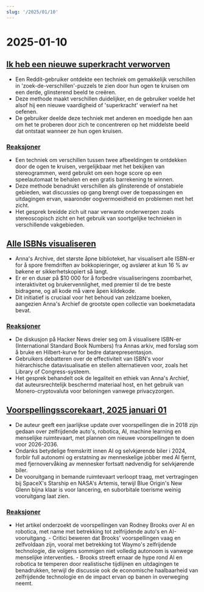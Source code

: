 ```yaml
---
slug: '/2025/01/10'
---
```


# 2025-01-10

## [Ik heb een nieuwe superkracht verworven](https://danielwirtz.com/blog/spot-the-difference-superpower)

- Een Reddit-gebruiker ontdekte een techniek om gemakkelijk verschillen in 'zoek-de-verschillen'-puzzels te zien door hun ogen te kruisen om een derde, glinsterend beeld te creëren.
- Deze methode maakt verschillen duidelijker, en de gebruiker voelde het alsof hij een nieuwe vaardigheid of 'superkracht' verwierf na het oefenen.
- De gebruiker deelde deze techniek met anderen en moedigde hen aan om het te proberen door zich te concentreren op het middelste beeld dat ontstaat wanneer ze hun ogen kruisen.

### [Reaksjoner](https://news.ycombinator.com/item?id=42655870)

- Een techniek om verschillen tussen twee afbeeldingen te ontdekken door de ogen te kruisen, vergelijkbaar met het bekijken van stereogrammen, werd gebruikt om een hoge score op een speelautomaat te behalen en een gratis barrekening te winnen.
- Deze methode benadrukt verschillen als glinsterende of onstabiele gebieden, wat discussies op gang brengt over de toepassingen en uitdagingen ervan, waaronder oogvermoeidheid en problemen met het zicht.
- Het gesprek breidde zich uit naar verwante onderwerpen zoals stereoscopisch zicht en het gebruik van soortgelijke technieken in verschillende vakgebieden.

## [Alle ISBNs visualiseren](https://annas-archive.org/blog/all-isbns.html)

- Anna's Archive, det største åpne biblioteket, har visualisert alle ISBN-er for å spore fremdriften av bokkopieringer, og avslører at kun 16 % av bøkene er sikkerhetskopiert så langt.
- Er er en dusør på $10 000 for å forbedre visualiseringens zoombarhet, interaktivitet og brukervennlighet, med premier til de tre beste bidragene, og all kode må være åpen kildekode.
- Dit initiatief is cruciaal voor het behoud van zeldzame boeken, aangezien Anna's Archief de grootste open collectie van boekmetadata bevat.

### [Reaksjoner](https://news.ycombinator.com/item?id=42652577)

- De diskusjon på Hacker News dreier seg om å visualisere ISBN-er (International Standard Book Numbers) fra Annas arkiv, med forslag som å bruke en Hilbert-kurve for bedre datarepresentasjon.
- Gebruikers debatteren over de effectiviteit van ISBN's voor hiërarchische datavisualisatie en stellen alternatieven voor, zoals het Library of Congress-systeem.
- Het gesprek behandelt ook de legaliteit en ethiek van Anna's Archief, dat auteursrechtelijk beschermd materiaal host, en het gebruik van Monero-cryptovaluta voor beloningen vanwege privacyzorgen.

## [Voorspellingsscorekaart, 2025 januari 01](https://rodneybrooks.com/predictions-scorecard-2025-january-01/)

- De auteur geeft een jaarlijkse update over voorspellingen die in 2018 zijn gedaan over zelfrijdende auto's, robotica, AI, machine learning en menselijke ruimtevaart, met plannen om nieuwe voorspellingen te doen voor 2026-2036.
- Ondanks betydelige fremskritt innen AI og selvkjørende biler i 2024, forblir full autonomi og erstatning av menneskelige jobber med AI fjernt, med fjernovervåking av mennesker fortsatt nødvendig for selvkjørende biler.
- De vooruitgang in bemande ruimtevaart verloopt traag, met vertragingen bij SpaceX's Starship en NASA's Artemis, terwijl Blue Origin's New Glenn bijna klaar is voor lancering, en suborbitale toerisme weinig vooruitgang laat zien.

### [Reaksjoner](https://news.ycombinator.com/item?id=42651275)

- Het artikel onderzoekt de voorspellingen van Rodney Brooks over AI en robotica, met name met betrekking tot zelfrijdende auto's en AI-vooruitgang. - Critici beweren dat Brooks' voorspellingen vaag en zelfvoldaan zijn, vooral met betrekking tot Waymo's zelfrijdende technologie, die volgens sommigen niet volledig autonoom is vanwege menselijke interventies. - Brooks streeft ernaar de hype rond AI en robotica te temperen door realistische tijdlijnen en uitdagingen te benadrukken, terwijl de discussie ook de economische haalbaarheid van zelfrijdende technologie en de impact ervan op banen in overweging neemt.

<head>
  <meta property="og:title" content="Ik heb een nieuwe superkracht verworven" />
  <meta property="og:type" content="website" />
  <meta property="og:image" content="https://og.cho.sh/api/og/?title=Ik%20heb%20een%20nieuwe%20superkracht%20verworven&subheading=fredag%2010.%20januar%202025%3A%20Sammendrag%20av%20Hacker%20News" />
</head>
